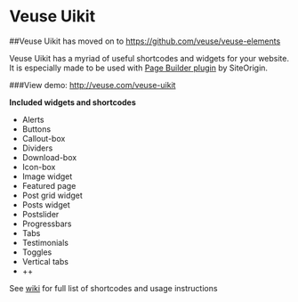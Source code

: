 Veuse Uikit
===========

##Veuse Uikit has moved on to https://github.com/veuse/veuse-elements

Veuse Uikit has a myriad of useful shortcodes and widgets for your website. It is especially made to be used with <a href="http://wordpress.org/plugins/siteorigin-panels/">Page Builder plugin</a> by SiteOrigin.

###View demo: http://veuse.com/veuse-uikit


<b>Included widgets and shortcodes</b>
- Alerts
- Buttons
- Callout-box
- Dividers
- Download-box
- Icon-box
- Image widget
- Featured page
- Post grid widget
- Posts widget
- Postslider
- Progressbars
- Tabs
- Testimonials
- Toggles
- Vertical tabs
- ++



See <a href="https://github.com/veuse/veuse-uikit/wiki">wiki</a> for full list of shortcodes and usage instructions

